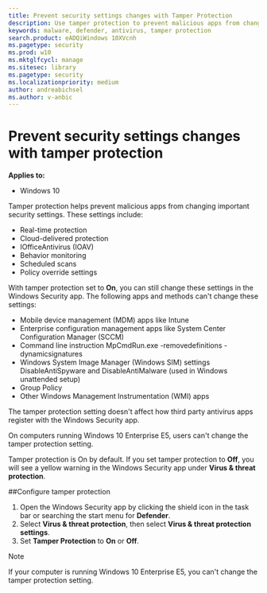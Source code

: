 ```yaml
---
title: Prevent security settings changes with Tamper Protection
description: Use tamper protection to prevent malicious apps from changing important security settings.
keywords: malware, defender, antivirus, tamper protection
search.product: eADQiWindows 10XVcnh
ms.pagetype: security
ms.prod: w10
ms.mktglfcycl: manage
ms.sitesec: library
ms.pagetype: security
ms.localizationpriority: medium
author: andreabichsel
ms.author: v-anbic
---
```


# Prevent security settings changes with tamper protection

**Applies to:**

- Windows 10

Tamper protection helps prevent malicious apps from changing important security settings. These settings include:
 
- Real-time protection
- Cloud-delivered protection
- IOfficeAntivirus (IOAV)
- Behavior monitoring
- Scheduled scans
- Policy override settings
 
With tamper protection set to **On**, you can still change these settings in the Windows Security app. The following apps and methods can't change these settings:
 
- Mobile device management (MDM) apps like Intune
- Enterprise configuration management apps like System Center Configuration Manager (SCCM)
- Command line instruction MpCmdRun.exe -removedefinitions -dynamicsignatures
- Windows System Image Manager (Windows SIM) settings DisableAntiSpyware and DisableAntiMalware (used in Windows unattended setup)
- Group Policy
- Other Windows Management Instrumentation (WMI) apps
 
The tamper protection setting doesn't affect how third party antivirus apps register with the Windows Security app.
 
On computers running Windows 10 Enterprise E5, users can't change the tamper protection setting.
 
Tamper protection is On by default. If you set tamper protection to **Off**, you will see a yellow warning in the Windows Security app under **Virus & threat protection**.
 
##Configure tamper protection
 
1.	Open the Windows Security app by clicking the shield icon in the task bar or searching the start menu for **Defender**.
2.	Select **Virus & threat protection**, then select **Virus & threat protection settings**.
3.	Set **Tamper Protection** to **On** or **Off**.
 
>[!NOTE]
>If your computer is running Windows 10 Enterprise E5, you can't change the tamper protection setting.
 
